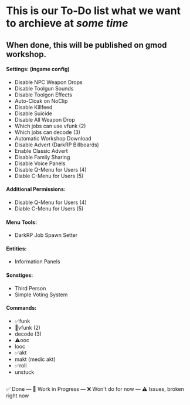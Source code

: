 # This is our To-Do list what we want to archieve at *some time*

## When done, this will be published on gmod workshop.

#### Settings: (ingame config)
- Disable NPC Weapon Drops
- Disable Toolgun Sounds
- Disable Toolgon Effects
- Auto-Cloak on NoClip
- Disable Killfeed
- Disable Suicide
- Disable All Weapon Drop
- Which jobs can use vfunk (2)
- Which jobs can decode (3)
- Automatic Workshop Download
- Disable Advert (DarkRP Billboards)
- Enable Classic Advert
- Disable Family Sharing
- Disable Voice Panels
- Disable Q-Menu for Users (4)
- Diable C-Menu for Users (5)

#### Additional Permissions:
- Disable Q-Menu for Users (4)
- Diable C-Menu for Users (5)

#### Menu Tools:
- DarkRP Job Spawn Setter

#### Entities:
- Information Panels

#### Sonstiges:
- Third Person
- Simple Voting System

#### Commands:
- ✅funk
- 🔄vfunk (2)
- decode (3)
- ⚠️ooc
- looc
- ✅akt
- makt (medic akt)
- ✅roll
- unstuck


##
✅ Done —
🔄 Work in Progress —
❌ Won't do for now —
⚠️ Issues, broken right now
